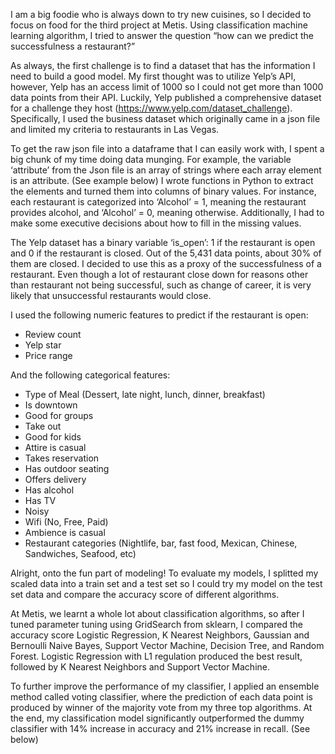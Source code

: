 I am a big foodie who is always down to try new cuisines, so I decided to focus on food for the third project at Metis. Using classification machine learning algorithm, I tried to answer the question “how can we predict the successfulness a restaurant?”

As always, the first challenge is to find a dataset that has the information I need to build a good model. My first thought was to utilize Yelp’s API, however, Yelp has an access limit of 1000 so I could not get more than 1000 data points from their API. Luckily, Yelp published a comprehensive dataset for a challenge they host (https://www.yelp.com/dataset_challenge). Specifically, I used the business dataset which originally came in a json file and limited my criteria to restaurants in Las Vegas.

To get the raw json file into a dataframe that I can easily work with, I spent a big chunk of my time doing data munging. For example, the variable ‘attribute’ from the Json file is an array of strings where each array element is an attribute. (See example below) I wrote functions in Python to extract the elements and turned them into columns of binary values. For instance, each restaurant is categorized into ‘Alcohol’ = 1, meaning the restaurant provides alcohol, and ‘Alcohol’ = 0, meaning otherwise. Additionally, I had to make some executive decisions about how to fill in the missing values.

The Yelp dataset has a binary variable ‘is_open’: 1 if the restaurant is open and 0 if the restaurant is closed. Out of the 5,431 data points, about 30% of them are closed. I decided to use this as a proxy of the successfulness of a restaurant. Even though a lot of restaurant close down for reasons other than restaurant not being successful, such as change of career, it is very likely that unsuccessful restaurants would close. 

I used the following numeric features to predict if the restaurant is open: 
* Review count
* Yelp star
* Price range

And the following categorical features:
* Type of Meal (Dessert, late night, lunch, dinner, breakfast)
* Is downtown
* Good for groups
* Take out
* Good for kids
* Attire is casual
* Takes reservation
* Has outdoor seating
* Offers delivery
* Has alcohol
* Has TV
* Noisy
* Wifi (No, Free, Paid)
* Ambience is casual
* Restaurant categories (Nightlife, bar, fast food, Mexican, Chinese, Sandwiches, Seafood, etc)

Alright, onto the fun part of modeling! To evaluate my models, I splitted my scaled data into a train set and a test set so I could try my model on the test set data and compare the accuracy score of different algorithms. 

At Metis, we learnt a whole lot about classification algorithms, so after I tuned parameter tuning using GridSearch from sklearn, I compared the accuracy score Logistic Regression,  K Nearest Neighbors, Gaussian and Bernoulli Naive Bayes, Support Vector Machine, Decision Tree, and Random Forest. Logistic Regression with L1 regulation produced the best result, followed by K Nearest Neighbors and Support Vector Machine.

To further improve the performance of my classifier, I applied an ensemble method called voting classifier, where the prediction of each data point is produced by winner of the majority vote from my three top algorithms. At the end, my classification model significantly outperformed the dummy classifier with 14% increase in accuracy and 21% increase in recall. (See below)
